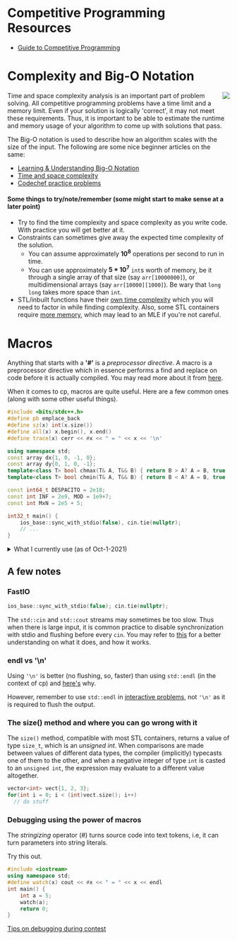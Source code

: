 # Competitive Programming Resources 

 - [Guide to Competitive Programming]()

# Complexity and Big-O Notation
<img align="right" src="https://user-images.githubusercontent.com/55075129/126883333-3e22bcd2-522b-4f97-b457-1aae0304c565.png"/>

Time and space complexity analysis is an important part of problem solving. All competitive programming problems have a time limit and a memory limit. Even if your solution is logically 'correct', it may not meet these requirements. Thus, it is important to be able to estimate the runtime and memory usage of your algorithm to come up with solutions that pass.

The Big-O notation is used to describe how an algorithm scales with the size of the input. The following are some nice beginner articles on the same:
* [Learning & Understanding Big-O Notation](https://www.topcoder.com/blog/learning-understanding-big-o-notation/)
* [Time and space complexity](https://www.hackerearth.com/practice/basic-programming/complexity-analysis/time-and-space-complexity/tutorial/)
* [Codechef practice problems](https://discuss.codechef.com/t/multiple-choice-questions-related-to-testing-knowledge-about-time-and-space-complexity-of-a-program/17976)

#### Some things to try/note/remember (some might start to make sense at a later point)
* Try to find the time complexity and space complexity as you write code. With practice you will get better at it.
* Constraints can sometimes give away the expected time complexity of the solution.
    * You can assume approximately **10<sup>8</sup>** operations per second to run in time. 
    * You can use approximately **5 * 10<sup>7</sup>** `int`s worth of memory, be it through a single array of that size (say `arr[10000000]`), or multidimensional arrays (say `arr[10000][1000]`). Be wary that `long long` takes more space than `int`.
* STL/inbuilt functions have their [own time complexity](https://users.cs.northwestern.edu/~riesbeck/programming/c++/stl-summary.html) which you will need to factor in while finding complexity. Also, some STL containers require [more memory](https://pasteboard.co/J6ODpDi.jpg), which may lead to an MLE if you're not careful.

# Macros
Anything that starts with a **'#'** is a *preprocessor directive*. A macro is a preprocessor directive which in essence performs a find and replace on code before it is actually compiled. You may read more about it from [here](http://www.cplusplus.com/doc/tutorial/preprocessor/). 

When it comes to cp, macros are quite useful. Here are a few common ones (along with some other useful things).

```c++
#include <bits/stdc++.h>
#define pb emplace_back
#define sz(x) int(x.size())
#define all(x) x.begin(), x.end()
#define trace(x) cerr << #x << " = " << x << '\n'

using namespace std;
const array dx{1, 0, -1, 0};
const array dy{0, 1, 0, -1};
template<class T> bool chmax(T& A, T&& B) { return B > A? A = B, true : false; }
template<class T> bool chmin(T& A, T&& B) { return B < A? A = B, true : false; }

const int64_t DESPACITO = 2e18;
const int INF = 2e9, MOD = 1e9+7;
const int MxN = 2e5 + 5;

int32_t main() {
    ios_base::sync_with_stdio(false), cin.tie(nullptr);
    // ...
}
```

<details>
    <summary>What I currently use (as of Oct-1-2021)</summary>

```c++
#ifdef W
    #include <k_II.h>
#else
    #include <bits/stdc++.h>
    using namespace std;
#endif

int main() {
    ios_base::sync_with_stdio(false), cin.tie(nullptr);
    int i, n;
    cin >> n;
    
} // ~W

```

I like to keep my template clean and simple. All my debugging tools are defined in <a href="https://github.com/the-hyp0cr1t3/CC/blob/master/%E6%9C%AB%20Snippets/k_II.h">k_II.h</a>, a separate header file.

</details>

## A few notes
### FastIO
```c++
ios_base::sync_with_stdio(false); cin.tie(nullptr);
```
The ```std::cin``` and ```std::cout``` streams may sometimes be too slow. Thus when there is large input, it is common practice to disable synchronization with stdio and flushing before every ```cin```. You may refer to [this](https://www.geeksforgeeks.org/fast-io-for-competitive-programming/) for a better understanding on what it does, and how it works.

### endl vs '\n'
Using ```'\n'``` is better (no flushing, so, faster) than using ```std::endl``` (in the context of cp) and [here's](https://www.educative.io/edpresso/what-is-the-difference-between-endl-and-n-in-cpp) why. 

However, remember to use ```std::endl``` in [interactive problems](https://codeforces.com/blog/entry/45307), not ```'\n'``` as it is required to flush the output.

### The size() method and where you can go wrong with it
The ```size()``` method, compatible with most STL containers, returns a value of type ```size_t```, which is an *unsigned int*. When comparisons are made between values of different data types, the compiler (implicitly) typecasts one of them to the other, and when a negative integer of type ```int``` is casted to an ```unsigned int```, the expression may evaluate to a different value altogether. 

```c++
vector<int> vect{1, 2, 3};
for(int i = 0; i < (int)vect.size(); i++)
  // do stuff
```

### Debugging using the power of macros
The *stringizing* operator (*#*) turns source code into text tokens, i.e, it can turn parameters into string literals.

Try this out.
```c++
#include <iostream>
using namespace std;
#define watch(x) cout << #x << " = " << x << endl
int main() {
    int a = 5;
    watch(a);
    return 0;
}
```

[Tips on debugging during contest](https://codeforces.com/blog/entry/80775?#comment-671134)
